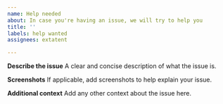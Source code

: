 ```yaml
---
name: Help needed
about: In case you're having an issue, we will try to help you
title: ''
labels: help wanted
assignees: extatent

---
```


**Describe the issue**
A clear and concise description of what the issue is.

**Screenshots**
If applicable, add screenshots to help explain your issue.

**Additional context**
Add any other context about the issue here.
